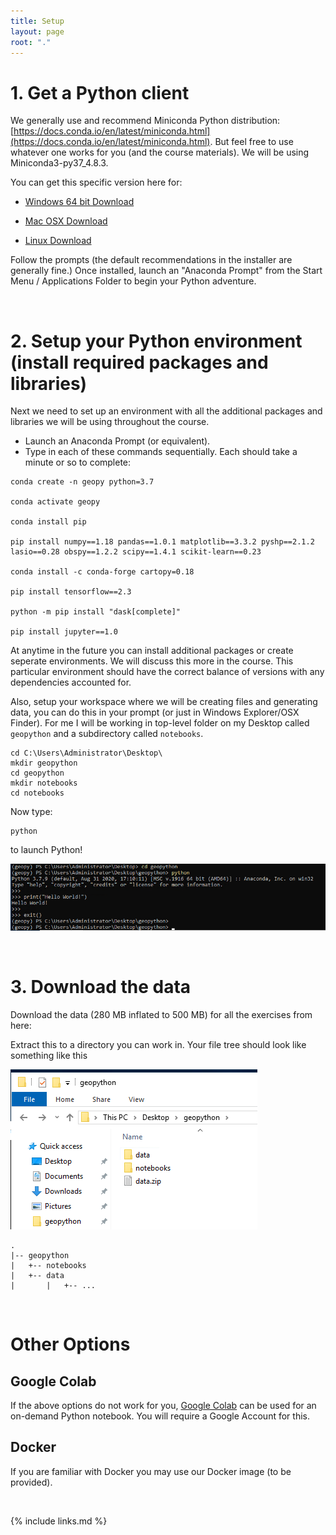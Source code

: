 ```yaml
---
title: Setup
layout: page
root: "."
---
```


# 1. Get a Python client
We generally use and recommend Miniconda Python distribution: [https://docs.conda.io/en/latest/miniconda.html](https://docs.conda.io/en/latest/miniconda.html). But feel free to use whatever one works for you (and the course materials). We will be using Miniconda3-py37_4.8.3.

You can get this specific version here for:

* [Windows 64 bit Download](https://repo.anaconda.com/miniconda/Miniconda3-py37_4.8.3-Windows-x86_64.exe)

* [Mac OSX Download](https://repo.anaconda.com/miniconda/Miniconda3-py37_4.8.3-MacOSX-x86_64.pkg)

* [Linux Download](https://repo.anaconda.com/miniconda/Miniconda3-py37_4.8.3-Linux-x86_64.sh)

Follow the prompts (the default recommendations in the installer are generally fine.) 
Once installed, launch an "Anaconda Prompt" from the Start Menu / Applications Folder to begin your Python adventure. 

<br>

# 2. Setup your Python environment (install required packages and libraries)

Next we need to set up an environment with all the additional packages and libraries we will be using throughout the course.

* Launch an Anaconda Prompt (or equivalent).
* Type in each of these commands sequentially. Each should take a minute or so to complete:

~~~
conda create -n geopy python=3.7

conda activate geopy

conda install pip

pip install numpy==1.18 pandas==1.0.1 matplotlib==3.3.2 pyshp==2.1.2 lasio==0.28 obspy==1.2.2 scipy==1.4.1 scikit-learn==0.23 

conda install -c conda-forge cartopy=0.18

pip install tensorflow==2.3 

python -m pip install "dask[complete]"

pip install jupyter==1.0 
~~~

At anytime in the future you can install additional packages or create seperate environments. We will discuss this more in the course. This particular environment should have the correct balance of versions with any dependencies accounted for.

Also, setup your workspace where we will be creating files and generating data, you can do this in your prompt (or just in Windows Explorer/OSX Finder). For me I will be working in top-level folder on my Desktop called ```geopython``` and a subdirectory called ```notebooks```.

~~~
cd C:\Users\Administrator\Desktop\
mkdir geopython
cd geopython
mkdir notebooks
cd notebooks
~~~

Now type:

~~~
python
~~~

to launch Python!

![png](fig/setup-python.png)

<br>

# 3. Download the data

Download the data (280 MB inflated to 500 MB) for all the exercises from here:

Extract this to a directory you can work in.
Your file tree should look like something like this

![png](fig/setup-folder.png)


```
.
|-- geopython
|   +-- notebooks
|   +-- data
|       |   +-- ...

```

<br>

# Other Options

## Google Colab

If the above options do not work for you, [Google Colab](https://colab.research.google.com/) can be used for an on-demand Python notebook. You will require a Google Account for this.

## Docker

If you are familiar with Docker you may use our Docker image (to be provided).

<br>


{% include links.md %}
